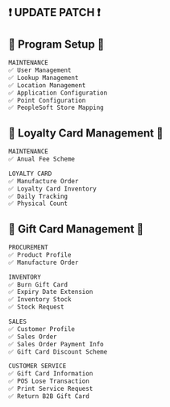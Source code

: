 ## ❗️ UPDATE PATCH ❗️

## 🚀 Program Setup 🚀

```bash
MAINTENANCE
✅ User Management
✅ Lookup Management
✅ Location Management
✅ Application Configuration
✅ Point Configuration
✅ PeopleSoft Store Mapping
```

## 🤝 Loyalty Card Management 🤝

```bash
MAINTENANCE
✅ Anual Fee Scheme

LOYALTY CARD
✅ Manufacture Order
✅ Loyalty Card Inventory
✅ Daily Tracking
✅ Physical Count
```

## 🎁 Gift Card Management 🎁

```bash
PROCUREMENT
✅ Product Profile
✅ Manufacture Order

INVENTORY
✅ Burn Gift Card
✅ Expiry Date Extension
✅ Inventory Stock
✅ Stock Request

SALES
✅ Customer Profile
✅ Sales Order
✅ Sales Order Payment Info
✅ Gift Card Discount Scheme

CUSTOMER SERVICE
✅ Gift Card Information
✅ POS Lose Transaction
✅ Print Service Request
✅ Return B2B Gift Card







